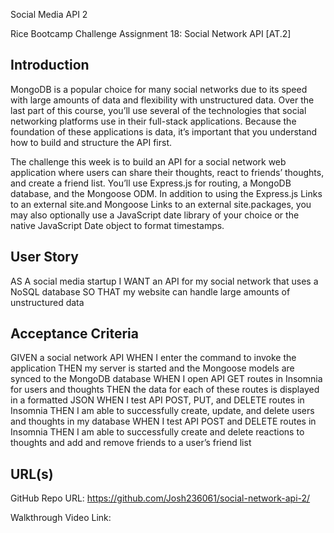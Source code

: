 Social Media API 2

Rice Bootcamp Challenge Assignment 18: Social Network API [AT.2]

## Introduction

MongoDB is a popular choice for many social networks due to its speed with large amounts of data and flexibility with unstructured data. Over the last part of this 
course, you’ll use several of the technologies that social networking platforms use in their full-stack applications. Because the foundation of these applications is 
data, it’s important that you understand how to build and structure the API first.

The challenge this week is to build an API for a social network web application where users can share their thoughts, react to friends’ thoughts, and create a friend 
list. You’ll use Express.js for routing, a MongoDB database, and the Mongoose ODM. In addition to using the Express.js Links to an external site.and Mongoose Links to 
an external site.packages, you may also optionally use a JavaScript date library of your choice or the native JavaScript Date object to format timestamps.

## User Story

AS A social media startup
I WANT an API for my social network that uses a NoSQL database
SO THAT my website can handle large amounts of unstructured data

## Acceptance Criteria

GIVEN a social network API
WHEN I enter the command to invoke the application
THEN my server is started and the Mongoose models are synced to the MongoDB database
WHEN I open API GET routes in Insomnia for users and thoughts
THEN the data for each of these routes is displayed in a formatted JSON
WHEN I test API POST, PUT, and DELETE routes in Insomnia
THEN I am able to successfully create, update, and delete users and thoughts in my database
WHEN I test API POST and DELETE routes in Insomnia
THEN I am able to successfully create and delete reactions to thoughts and add and remove friends to a user’s friend list


## URL(s)

GitHub Repo URL: https://github.com/Josh236061/social-network-api-2/

Walkthrough Video Link:
